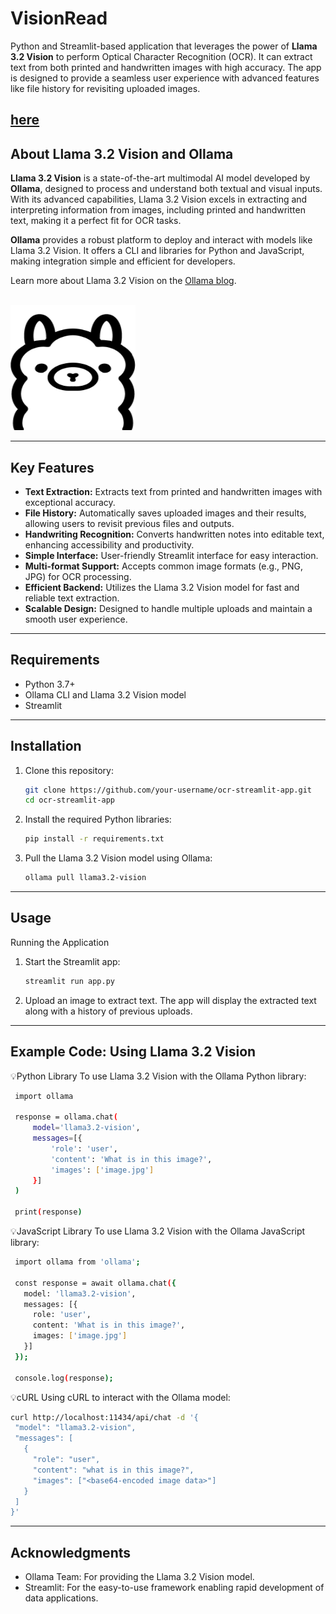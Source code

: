 # VisionRead
Python and Streamlit-based application that leverages the power of **Llama 3.2 Vision** to perform Optical Character Recognition (OCR). It can extract text from both printed and handwritten images with high accuracy. The app is designed to provide a seamless user experience with advanced features like file history for revisiting uploaded images.


[here](https://github.com/manumishra12/VisionRead/blob/main/screen-capture.mp4)
---

## About Llama 3.2 Vision and Ollama

**Llama 3.2 Vision** is a state-of-the-art multimodal AI model developed by **Ollama**, designed to process and understand both textual and visual inputs. With its advanced capabilities, Llama 3.2 Vision excels in extracting and interpreting information from images, including printed and handwritten text, making it a perfect fit for OCR tasks.

**Ollama** provides a robust platform to deploy and interact with models like Llama 3.2 Vision. It offers a CLI and libraries for Python and JavaScript, making integration simple and efficient for developers.

Learn more about Llama 3.2 Vision on the [Ollama blog](https://ollama.com/blog/llama3.2-vision).

<br>

<img src="https://github.com/manumishra12/VisionRead/blob/main/ollama.png" alt="Alt text" width="200" height="200">


---

## Key Features

- **Text Extraction:** Extracts text from printed and handwritten images with exceptional accuracy.
- **File History:** Automatically saves uploaded images and their results, allowing users to revisit previous files and outputs.
- **Handwriting Recognition:** Converts handwritten notes into editable text, enhancing accessibility and productivity.
- **Simple Interface:** User-friendly Streamlit interface for easy interaction.
- **Multi-format Support:** Accepts common image formats (e.g., PNG, JPG) for OCR processing.
- **Efficient Backend:** Utilizes the Llama 3.2 Vision model for fast and reliable text extraction.
- **Scalable Design:** Designed to handle multiple uploads and maintain a smooth user experience.

---

## Requirements

- Python 3.7+
- Ollama CLI and Llama 3.2 Vision model
- Streamlit

---

## Installation

1. Clone this repository:
   ```bash
   git clone https://github.com/your-username/ocr-streamlit-app.git
   cd ocr-streamlit-app
   ```

2. Install the required Python libraries:
   ```bash
   pip install -r requirements.txt
   ```

3. Pull the Llama 3.2 Vision model using Ollama:
   ```bash
   ollama pull llama3.2-vision
   ```

---

## Usage

Running the Application

1. Start the Streamlit app:
   ```bash
   streamlit run app.py
   ```

2. Upload an image to extract text. The app will display the extracted text along with a history of previous uploads.
   
---

## Example Code: Using Llama 3.2 Vision

💡Python Library
To use Llama 3.2 Vision with the Ollama Python library:

 ```bash
  import ollama
  
  response = ollama.chat(
      model='llama3.2-vision',
      messages=[{
          'role': 'user',
          'content': 'What is in this image?',
          'images': ['image.jpg']
      }]
  )
  
  print(response)
```

💡JavaScript Library
To use Llama 3.2 Vision with the Ollama JavaScript library:

 ```bash
  import ollama from 'ollama';
  
  const response = await ollama.chat({
    model: 'llama3.2-vision',
    messages: [{
      role: 'user',
      content: 'What is in this image?',
      images: ['image.jpg']
    }]
  });
  
  console.log(response);

```

💡cURL
Using cURL to interact with the Ollama model:

 ```bash
curl http://localhost:11434/api/chat -d '{
  "model": "llama3.2-vision",
  "messages": [
    {
      "role": "user",
      "content": "what is in this image?",
      "images": ["<base64-encoded image data>"]
    }
  ]
}'
```

---

## Acknowledgments

- Ollama Team: For providing the Llama 3.2 Vision model.
- Streamlit: For the easy-to-use framework enabling rapid development of data applications.
